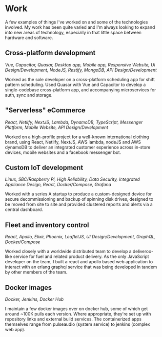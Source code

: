 # Work
A few examples of things I've worked on and some of the technologies involved.
My work has been quite varied and I'm always looking to expand into new areas of
technology, especially in that little space between hardware and software.

## Cross-platform development
*Vue, Capacitor, Quasar, Desktop app, Mobile app, Responsive Website, UI
Design/Development, NodeJS, Restify, MongoDB, API Design/Development*

Worked as the sole developer on a cross-platform scheduling app for shift
pattern scheduling. Used Quasar with Vue and Capacitor to develop a
single-codebase cross-platform app, and accompanying microservices for auth,
sync and storage.

## "Serverless" eCommerce
*React, Netlify, NextJS, Lambda, DynamoDB, TypeScript, Messenger Platform, Mobile Website, API Design/Development*

Worked on a high-profile project for a well-known international clothing brand,
using React, Netlify, NextJS, AWS lambda, nodeJS and AWS dynamoDB to deliver an
integrated customer experience across in-store devices, mobile websites and a
facebook messenger bot.

## Custom IoT development
*Linux, SBC/Raspberry Pi, High Reliability, Data Security, Integrated Appliance
Design, React, Docker/Compose, Grafana*

Worked with a series A startup to produce a custom-designed device for secure
decommissioning and backup of spinning disk drives, designed to be moved from
site to site and provided clustered reports and alerts via a central dashboard.

## Fleet and inventory control
*React, Apollo, Elixir, Phoenix, LeafletJS, UI Design/Development, GraphQL,
Docker/Compose*

Worked closely with a worldwide distributed team to develop a deliveroo-like
service for fuel and related product delivery. As the only JavaScript developer
on the team, I built a react and apollo based web application to interact with 
an erlang graphql service that was being developed in tandem by other members 
of the team.

## Docker images
*Docker, Jenkins, Docker Hub*

I maintain a few docker images over on docker hub, some of which get around
~100K pulls each version. Where appropriate, they're set up with repository
links and external build services. The containerized apps themselves range from
pulseaudio (system service) to jenkins (complex web app).

